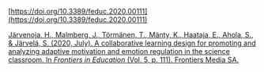 
[https://doi.org/10.3389/feduc.2020.00111](https://doi.org/10.3389/feduc.2020.00111)


[Järvenoja, H., Malmberg, J., Törmänen, T., Mänty, K., Haataja, E., Ahola, S., & Järvelä, S. (2020, July). A collaborative learning design for promoting and analyzing adaptive motivation and emotion regulation in the science classroom. In _Frontiers in Education_ (Vol. 5, p. 111). Frontiers Media SA.](https://www.frontiersin.org/journals/education/articles/10.3389/feduc.2020.00111/full)
